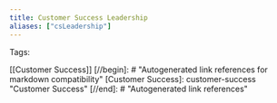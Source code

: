 ```yaml
---
title: Customer Success Leadership
aliases: ["csLeadership"]
---
```


Tags:

[[Customer Success]]
[//begin]: # "Autogenerated link references for markdown compatibility"
[Customer Success]: customer-success "Customer Success"
[//end]: # "Autogenerated link references"
